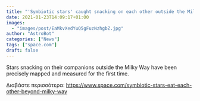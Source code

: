 ```yaml
---
title: "'Symbiotic stars' caught snacking on each other outside the Milky Way"
date: 2021-01-23T14:09:17+01:00
images:
  - "images/post/EaMkvXedYuQ5gFuzNzhgbZ.jpg"
author: "AstroBot"
categories: ["News"]
tags: ["space.com"]
draft: false
---
```


Stars snacking on their companions outside the Milky Way have been precisely mapped and measured for the first time. 

Διαβάστε περισσότερα: https://www.space.com/symbiotic-stars-eat-each-other-beyond-milky-way
